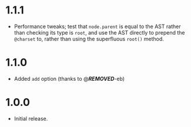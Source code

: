 # 1.1.1

* Performance tweaks; test that `node.parent` is equal to the AST rather than
  checking its type is `root`, and use the AST directly to prepend the
  `@charset` to, rather than using the superfluous `root()` method.

# 1.1.0

* Added `add` option (thanks to @***REMOVED***-eb)

# 1.0.0

* Initial release.
